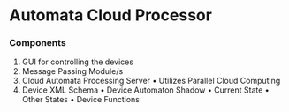 # Automata Cloud Processor

### Components

1. GUI for controlling the devices
2. Message Passing Module/s
3. Cloud Automata Processing Server
	• Utilizes Parallel Cloud Computing
4. Device XML Schema
	• Device Automaton Shadow
		• Current State
		• Other States
	• Device Functions